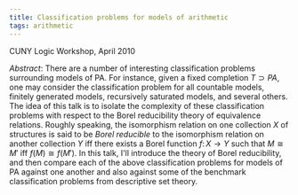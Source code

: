 ```yaml
---
title: Classification problems for models of arithmetic
tags: arithmetic
---
```


CUNY Logic Workshop, April 2010<!--more-->

*Abstract*: There are a number of interesting classification problems surrounding models of PA. For instance, given a fixed completion $T\supset PA$, one may consider the classification problem for all countable models, finitely generated models, recursively saturated models, and several others. The idea of this talk is to isolate the complexity of these classification problems with respect to the Borel reducibility theory of equivalence relations. Roughly speaking, the isomorphism relation on one collection $X$ of structures is said to be *Borel reducible* to the isomorphism relation on another collection $Y$ iff there exists a Borel function $f\colon X\to Y$ such that $M\cong M'$ iff $f(M)\cong f(M')$. In this talk, I'll introduce the theory of Borel reducibility, and then compare each of the above classification problems for models of PA against one another and also against some of the benchmark classification problems from descriptive set theory.

